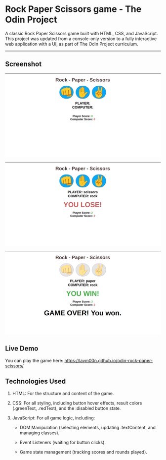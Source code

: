 # Rock Paper Scissors game - The Odin Project

A classic Rock Paper Scissors game built with HTML, CSS, and JavaScript. This project was updated from a console-only version to a fully interactive web application with a UI, as part of The Odin Project curriculum.

***

## Screenshot

![Screenshot first](./screenshots/first.png)

![Screenshot first](./screenshots/second.png)

![Screenshot first](./screenshots/third.png)



## Live Demo

You can play the game here: https://laym00n.github.io/odin-rock-paper-scissors/

## Technologies Used

1. HTML: For the structure and content of the game.

2. CSS: For all styling, including button hover effects, result colors (.greenText, .redText), and the :disabled button state.

3. JavaScript: For all game logic, including:

    * DOM Manipulation (selecting elements, updating .textContent, and
    managing classes).

    * Event Listeners (waiting for button clicks).

    * Game state management (tracking scores and rounds played).